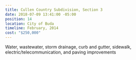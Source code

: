 ```yaml
---
title: Cullen Country Subdivision, Section 3
date: 2018-07-09 13:41:00 -05:00
position: 14
location: City of Buda
timeline: February, 2014
cost: "$250,000"
---
```


Water, wastewater, storm drainage, curb and gutter, sidewalk, electric/telecommunication, and paving improvements